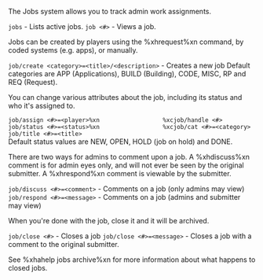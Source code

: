 The Jobs system allows you to track admin work assignments.

`jobs` - Lists active jobs.
`job <#>` - Views a job.

Jobs can be created by players using the %xhrequest%xn command, by coded systems (e.g. apps), or manually.

`job/create <category>=<title>/<description>` - Creates a new job
        Default categories are APP (Applications), BUILD (Building), CODE, MISC, RP and REQ (Request).

You can change various attributes about the job, including its status and who it's assigned to.
    
`job/assign <#>=<player>%xn                  %xcjob/handle <#>` 
`job/status <#>=<status>%xn                  %xcjob/cat <#>=<category>` 
`job/title <#>=<title>`   
        Default status values are NEW, OPEN, HOLD (job on hold) and DONE.
    
There are two ways for admins to comment upon a job.  A %xhdiscuss%xn comment is for admin eyes only, and will not ever be seen by the original submitter.  A %xhrespond%xn comment is viewable by the submitter.

`job/discuss <#>=<comment>` - Comments on a job (only admins may view)
`job/respond <#>=<message>` - Comments on a job (admins and submitter may view)
    
When you're done with the job, close it and it will be archived.

`job/close <#>` - Closes a job
`job/close <#>=<message>` - Closes a job with a comment to the original submitter.

See %xhahelp jobs archive%xn for more information about what happens to closed jobs.